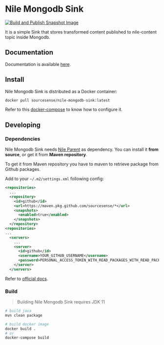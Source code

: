 # Nile Mongodb Sink

[![Build and Publish Snapshot Image](https://github.com/sourcesense/nile-mongodb-sink/actions/workflows/master.yaml/badge.svg)](https://github.com/sourcesense/nile-mongodb-sink/actions/workflows/master.yaml)

It is a simple Sink that stores transformed content published to nile-content topic inside Mongodb.

## Documentation

Documentation is available [here](https://sourcesense.github.io/nile/docs/mongodb-sink).

## Install

Nile Mongodb Sink is distributed as a Docker container:

```bash
docker pull sourcesense/nile-mongodb-sink:latest
```

Refer to this [docker-compose](https://github.com/sourcesense/nile-compose/blob/master/docker-compose.yaml) to know how to configure it.

## Developing

### Dependencies

Nile Mongodb Sink needs [Nile Parent](https://github.com/sourcesense/nile-parent) as dependency.
You can install it **from source**, or get it from **Maven repository**.

To get it from Maven repository you have to maven to retrieve package from Github packages.

Add to your `~/.m2/settings.xml` following config:

```xml
<repositories>
  ...
  <repository>
    <id>github</id>
    <url>https://maven.pkg.github.com/sourcesense/*</url>
    <snapshots>
      <enabled>true</enabled>
    </snapshots>
  </repository>
<repositories>
...
  <servers>
    ...
    <server>
      <id>github</id>
      <username>YOUR_GITHUB_USERNAME</username>
      <password>PERSONAL_ACCESS_TOKEN_WITH_READ_PACKAGES_WITH_READ_PACKAGES_PERMISSION</password>
    </server>
  </servers>
```

Refer to [official docs](https://docs.github.com/en/packages/working-with-a-github-packages-registry/working-with-the-apache-maven-registry).

### Build

> Building Nile Mongodb Sink requires JDK 11

```bash
# build java 
mvn clean package

# build docker image
docker build .
# or
docker-compose build
```
